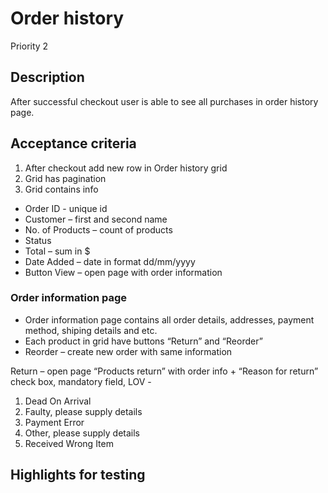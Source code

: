 #  Order history 
Priority 2
## Description 
After successful checkout user is able to see all purchases in order history page.  
## Acceptance criteria
1.	After checkout add new row in Order history grid 
2.	Grid has pagination
3.	Grid contains info 
* Order ID - unique id
* Customer – first and second name 
* No. of Products – count of products
* Status 
* Total – sum in $
* Date Added – date in format dd/mm/yyyy
* Button View – open page with order information 

### Order information page 
* Order information page contains all order details, addresses, payment method, shiping details and etc. 
* Each product in grid have buttons “Return” and “Reorder”
* Reorder – create new order with same information

Return – open page “Products return” with order info + “Reason for return” check box, mandatory field, LOV -
1.	Dead On Arrival
2.	Faulty, please supply details
3.	Payment Error
4.	Other, please supply details
5.	Received Wrong Item

## Highlights for testing
